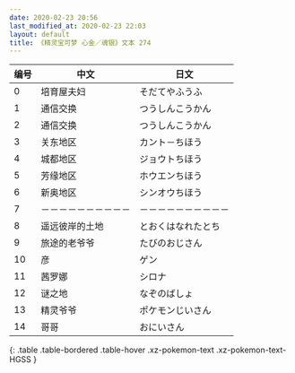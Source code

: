 ```yaml
---
date: 2020-02-23 20:56
last_modified_at: 2020-02-23 22:03
layout: default
title: 《精灵宝可梦 心金／魂银》文本 274
---
```

| 编号 | 中文 | 日文 |
| ---- | ---- | ---- |
| 0 | 培育屋夫妇 | そだてやふうふ |
| 1 | 通信交换 | つうしんこうかん |
| 2 | 通信交换 | つうしんこうかん |
| 3 | 关东地区 | カント－ちほう |
| 4 | 城都地区 | ジョウトちほう |
| 5 | 芳缘地区 | ホウエンちほう |
| 6 | 新奥地区 | シンオウちほう |
| 7 | －－－－－－－－－－ | －－－－－－－－－－ |
| 8 | 遥远彼岸的土地 | とおくはなれたとち |
| 9 | 旅途的老爷爷 | たびのおじさん |
| 10 | 彦 | ゲン |
| 11 | 茜罗娜 | シロナ |
| 12 | 谜之地 | なぞのばしょ |
| 13 | 精灵爷爷 | ポケモンじいさん |
| 14 | 哥哥 | おにいさん |
{: .table .table-bordered .table-hover .xz-pokemon-text .xz-pokemon-text-HGSS }